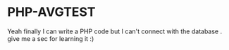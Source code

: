 # PHP-AVGTEST
Yeah finally I can write a PHP code but I can't connect with the database . give me a sec for learning it :)
